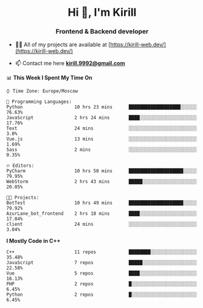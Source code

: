 <h1 align="center">Hi 👋, I'm Kirill</h1>
<h3 align="center">Frontend & Backend developer</h3>

- 👨‍💻 All of my projects are available at [https://kirill-web.dev/](https://kirill-web.dev/)

- 📫 Contact me here **kirill.9992@gmail.com**











<!--START_SECTION:waka-->
📊 **This Week I Spent My Time On** 

```text
⌚︎ Time Zone: Europe/Moscow

💬 Programming Languages: 
Python                   10 hrs 23 mins      ███████████████████░░░░░░   76.63% 
JavaScript               2 hrs 24 mins       ████░░░░░░░░░░░░░░░░░░░░░   17.76% 
Text                     24 mins             ░░░░░░░░░░░░░░░░░░░░░░░░░   3.0% 
Vue.js                   13 mins             ░░░░░░░░░░░░░░░░░░░░░░░░░   1.69% 
Sass                     2 mins              ░░░░░░░░░░░░░░░░░░░░░░░░░   0.35%

🔥 Editors: 
PyCharm                  10 hrs 50 mins      ████████████████████░░░░░   79.95% 
WebStorm                 2 hrs 43 mins       █████░░░░░░░░░░░░░░░░░░░░   20.05%

🐱‍💻 Projects: 
BotTest                  10 hrs 49 mins      ████████████████████░░░░░   79.92% 
AzurLane_bot_frontend    2 hrs 18 mins       ████░░░░░░░░░░░░░░░░░░░░░   17.04% 
client                   24 mins             ░░░░░░░░░░░░░░░░░░░░░░░░░   3.04%

```

**I Mostly Code in C++** 

```text
C++                      11 repos            ████████░░░░░░░░░░░░░░░░░   35.48% 
JavaScript               7 repos             █████░░░░░░░░░░░░░░░░░░░░   22.58% 
Vue                      5 repos             ████░░░░░░░░░░░░░░░░░░░░░   16.13% 
PHP                      2 repos             █░░░░░░░░░░░░░░░░░░░░░░░░   6.45% 
Python                   2 repos             █░░░░░░░░░░░░░░░░░░░░░░░░   6.45%

```



<!--END_SECTION:waka-->
